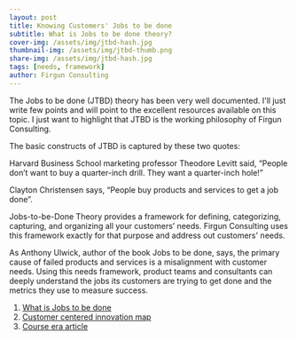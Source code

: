 ```yaml
---
layout: post
title: Knowing Customers' Jobs to be done
subtitle: What is Jobs to be done theory?
cover-img: /assets/img/jtbd-hash.jpg
thumbnail-img: /assets/img/jtbd-thumb.png
share-img: /assets/img/jtbd-hash.jpg
tags: [needs, framework]
author: Firgun Consulting
---
```


The Jobs to be done (JTBD) theory has been very well documented. I'll just write few points and will point to the excellent resources available on this topic. I just want to highlight that JTBD is the working philosophy of Firgun Consulting.

The basic constructs of JTBD is captured by these two quotes:

Harvard Business School marketing professor Theodore Levitt said, “People don’t want to buy a quarter-inch drill. They want a quarter-inch hole!”

Clayton Christensen says, “People buy products and services to get a job done”.

Jobs-to-be-Done Theory provides a framework for defining, categorizing, capturing, and organizing all your customers’ needs. Firgun Consulting uses this framework exactly for that purpose and address out customers' needs.

As Anthony Ulwick, author of the book Jobs to be done, says, the primary cause of failed products and services is a misalignment with customer needs. Using this needs framework, product teams and consultants can deeply understand the jobs its customers are trying to get done and the metrics they use to measure success.

1. [What is Jobs to be done](https://jobs-to-be-done.com/what-is-jobs-to-be-done-fea59c8e39eb)
2. [Customer centered innovation map](https://hbr.org/2008/05/the-customer-centered-innovation-map)
3. [Course era article](https://www.coursera.org/articles/jobs-to-be-done)
